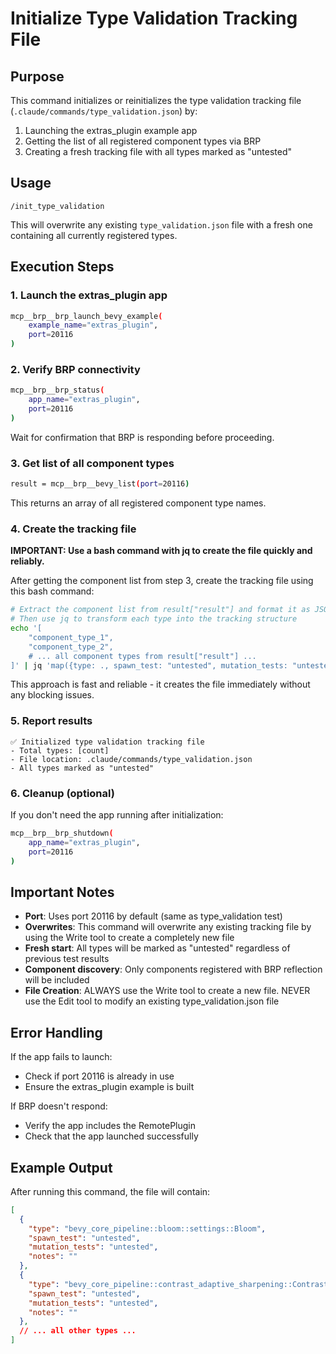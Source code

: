 # Initialize Type Validation Tracking File

## Purpose
This command initializes or reinitializes the type validation tracking file (`.claude/commands/type_validation.json`) by:
1. Launching the extras_plugin example app
2. Getting the list of all registered component types via BRP
3. Creating a fresh tracking file with all types marked as "untested"

## Usage
```
/init_type_validation
```

This will overwrite any existing `type_validation.json` file with a fresh one containing all currently registered types.

## Execution Steps

### 1. Launch the extras_plugin app
```bash
mcp__brp__brp_launch_bevy_example(
    example_name="extras_plugin",
    port=20116
)
```

### 2. Verify BRP connectivity
```bash
mcp__brp__brp_status(
    app_name="extras_plugin",
    port=20116
)
```

Wait for confirmation that BRP is responding before proceeding.

### 3. Get list of all component types
```bash
result = mcp__brp__bevy_list(port=20116)
```

This returns an array of all registered component type names.

### 4. Create the tracking file
**IMPORTANT: Use a bash command with jq to create the file quickly and reliably.**

After getting the component list from step 3, create the tracking file using this bash command:

```bash
# Extract the component list from result["result"] and format it as JSON array
# Then use jq to transform each type into the tracking structure
echo '[
    "component_type_1",
    "component_type_2",
    # ... all component types from result["result"] ...
]' | jq 'map({type: ., spawn_test: "untested", mutation_tests: "untested", notes: ""})' > .claude/commands/type_validation.json
```

This approach is fast and reliable - it creates the file immediately without any blocking issues.

### 5. Report results
```
✅ Initialized type validation tracking file
- Total types: [count]
- File location: .claude/commands/type_validation.json
- All types marked as "untested"
```

### 6. Cleanup (optional)
If you don't need the app running after initialization:
```bash
mcp__brp__brp_shutdown(
    app_name="extras_plugin",
    port=20116
)
```

## Important Notes

- **Port**: Uses port 20116 by default (same as type_validation test)
- **Overwrites**: This command will overwrite any existing tracking file by using the Write tool to create a completely new file
- **Fresh start**: All types will be marked as "untested" regardless of previous test results
- **Component discovery**: Only components registered with BRP reflection will be included
- **File Creation**: ALWAYS use the Write tool to create a new file. NEVER use the Edit tool to modify an existing type_validation.json file

## Error Handling

If the app fails to launch:
- Check if port 20116 is already in use
- Ensure the extras_plugin example is built

If BRP doesn't respond:
- Verify the app includes the RemotePlugin
- Check that the app launched successfully

## Example Output

After running this command, the file will contain:
```json
[
  {
    "type": "bevy_core_pipeline::bloom::settings::Bloom",
    "spawn_test": "untested",
    "mutation_tests": "untested",
    "notes": ""
  },
  {
    "type": "bevy_core_pipeline::contrast_adaptive_sharpening::ContrastAdaptiveSharpening",
    "spawn_test": "untested",
    "mutation_tests": "untested",
    "notes": ""
  },
  // ... all other types ...
]
```
